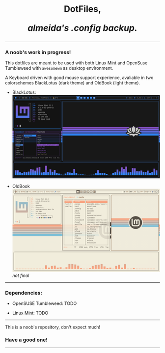 <h1 align="center"> DotFiles,

<i>almeida's .config backup.</i> </h1>
_______

### A noob's work in progress!

This dotfiles are meant to be used with both Linux Mint and OpenSuse Tumbleweed with ```awesomewm``` as desktop environment.

A Keyboard driven with good mouse support experience, avaliable in two colorschemes BlackLotus (dark theme) and OldBook (light theme).

- BlackLotus:
![](./desktop-blacklotus.png)

- OldBook
![](./desktop-oldbook.png)
<i>not final</i>

_______

### Dependencies:

- OpenSUSE Tumbleweed:
TODO

- Linux Mint:
TODO

_______

This is a noob's repository, don't expect much!

### Have a good one!

_______
